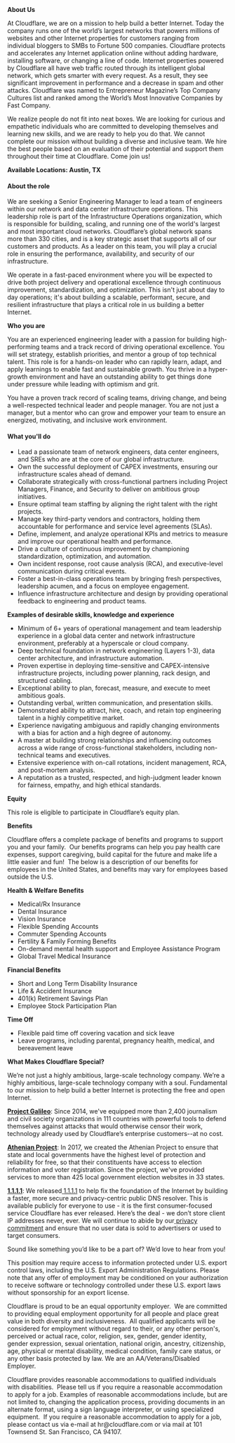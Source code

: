 <div class="content-intro">
	<div><strong>About Us</strong></div>
	<div>
		<p>At Cloudflare, we are on a mission to help build a better Internet. Today the company runs one of the world’s largest networks that powers millions of websites and other Internet properties for customers ranging from individual bloggers to SMBs to Fortune 500 companies. Cloudflare protects and accelerates any Internet application online without adding hardware, installing software, or changing a line of code. Internet properties powered by Cloudflare all have web traffic routed through its intelligent global network, which gets smarter with every request. As a result, they see significant improvement in performance and a decrease in spam and other attacks. Cloudflare was named to Entrepreneur Magazine’s Top Company Cultures list and ranked among the World’s Most Innovative Companies by Fast Company.&nbsp;</p>
		<p><span style="font-weight: 400;">We realize people do not fit into neat boxes. We are looking for curious and empathetic individuals who are committed to developing themselves and learning new skills, and we are ready to help you do that. We cannot complete our mission without building a diverse and inclusive team. We hire the best people based on an evaluation of their potential and support them throughout their time at Cloudflare. Come join us!&nbsp;</span></p>
	</div>
</div>
<p><strong>Available Locations: Austin, TX</strong></p>
<h4><strong>About the role</strong></h4>
<p>We are seeking a Senior Engineering Manager to lead a team of engineers within our network and data center infrastructure operations. This leadership role is part of the Infrastructure Operations organization, which is responsible for building, scaling, and running one of the world's largest and most important cloud networks. Cloudflare’s global network spans more than 330 cities, and is a key strategic asset that supports all of our customers and products. As a leader on this team, you will play a crucial role in ensuring the performance, availability, and security of our infrastructure.</p>
<p>We operate in a fast-paced environment where you will be expected to drive both project delivery and operational excellence through continuous improvement, standardization, and optimization. This isn't just about day to day operations; it's about building a scalable, performant, secure, and resilient infrastructure that plays a critical role in us building a better Internet.</p>
<p><strong>Who you are</strong></p>
<p>You are an experienced engineering leader with a passion for building high-performing teams and a track record of driving operational excellence. You will set strategy, establish priorities, and mentor a group of top technical talent. This role is for a hands-on leader who can rapidly learn, adapt, and apply learnings to enable fast and sustainable growth. You thrive in a hyper-growth environment and have an outstanding ability to get things done under pressure while leading with optimism and grit.</p>
<p>You have a proven track record of scaling teams, driving change, and being a well-respected technical leader and people manager. You are not just a manager, but a mentor who can grow and empower your team to ensure an energized, motivating, and inclusive work environment.</p>
<h4><strong>What you'll do</strong></h4>
<ul>
	<li>Lead a passionate team of network engineers, data center engineers, and SREs who are at the core of our global infrastructure.</li>
	<li>Own the successful deployment of CAPEX investments, ensuring our infrastructure scales ahead of demand.</li>
	<li>Collaborate strategically with cross-functional partners including Project Managers, Finance, and Security to deliver on ambitious group initiatives.</li>
	<li>Ensure optimal team staffing by aligning the right talent with the right projects.</li>
	<li>Manage key third-party vendors and contractors, holding them accountable for performance and service level agreements (SLAs).</li>
	<li>Define, implement, and analyze operational KPIs and metrics to measure and improve our operational health and performance.</li>
	<li>Drive a culture of continuous improvement by championing standardization, optimization, and automation.</li>
	<li>Own incident response, root cause analysis (RCA), and executive-level communication during critical events.</li>
	<li>Foster a best-in-class operations team by bringing fresh perspectives, leadership acumen, and a focus on employee engagement.</li>
	<li>Influence infrastructure architecture and design by providing operational feedback to engineering and product teams.</li>
</ul>
<p><strong>Examples of desirable skills, knowledge and experience</strong></p>
<ul>
	<li>Minimum of 6+ years of operational management and team leadership experience in a global data center and network infrastructure environment, preferably at a hyperscale or cloud company.</li>
	<li>Deep technical foundation in network engineering (Layers 1-3), data center architecture, and infrastructure automation.</li>
	<li>Proven expertise in deploying time-sensitive and CAPEX-intensive infrastructure projects, including power planning, rack design, and structured cabling.</li>
	<li>Exceptional ability to plan, forecast, measure, and execute to meet ambitious goals.</li>
	<li>Outstanding verbal, written communication, and presentation skills.</li>
	<li>Demonstrated ability to attract, hire, coach, and retain top engineering talent in a highly competitive market.</li>
	<li>Experience navigating ambiguous and rapidly changing environments with a bias for action and a high degree of autonomy.</li>
	<li>A master at building strong relationships and influencing outcomes across a wide range of cross-functional stakeholders, including non-technical teams and executives.</li>
	<li>Extensive experience with on-call rotations, incident management, RCA, and post-mortem analysis.</li>
	<li>A reputation as a trusted, respected, and high-judgment leader known for fairness, empathy, and high ethical standards.</li>
</ul>
<p><strong>Equity</strong></p>
<p>This role is eligible to participate in Cloudflare’s equity plan.</p>
<p><strong>Benefits</strong></p>
<p>Cloudflare offers a complete package of benefits and programs to support you and your family.&nbsp; Our benefits programs can help you pay health care expenses, support caregiving, build capital for the future and make life a little easier and fun!&nbsp; The below is a description of our benefits for employees in the United States, and benefits may vary for employees based outside the U.S.</p>
<p><strong>Health &amp; Welfare Benefits</strong></p>
<ul>
	<li>Medical/Rx Insurance</li>
	<li>Dental Insurance</li>
	<li>Vision Insurance</li>
	<li>Flexible Spending Accounts</li>
	<li>Commuter Spending Accounts</li>
	<li>Fertility &amp; Family Forming Benefits</li>
	<li>On-demand mental health support and Employee Assistance Program</li>
	<li>Global Travel Medical Insurance</li>
</ul>
<p><strong>Financial Benefits</strong></p>
<ul>
	<li>Short and Long Term Disability Insurance</li>
	<li>Life &amp; Accident Insurance</li>
	<li>401(k) Retirement Savings Plan</li>
	<li>Employee Stock Participation Plan</li>
</ul>
<p><strong>Time Off</strong></p>
<ul>
	<li>Flexible paid time off covering vacation and sick leave</li>
	<li>Leave programs, including parental, pregnancy health, medical, and bereavement leave</li>
</ul>
<div class="content-conclusion">
	<p><strong>What Makes Cloudflare Special?</strong></p>
	<p><span style="font-weight: 400;">We’re not just a highly ambitious, large-scale technology company. We’re a highly ambitious, large-scale technology company with a soul. Fundamental to our mission to help build a better Internet is protecting the free and open Internet.</span></p>
	<p><a href="https://blog.cloudflare.com/protecting-free-expression-online/"><strong>Project Galileo</strong></a><span style="font-weight: 400;">: Since 2014, we've equipped more than 2,400 journalism and civil society organizations in 111 countries with powerful tools to defend themselves against attacks that would otherwise censor their work, technology already used by Cloudflare’s enterprise customers--at no cost.</span></p>
	<p><strong><a href="https://www.cloudflare.com/athenian/">Athenian Project</a></strong><span style="font-weight: 400;">: In 2017, we created the Athenian Project to ensure that state and local governments have the highest level of protection and reliability for free, so that their constituents have access to election information and voter registration. Since the project, we've provided services to more than 425 local government election websites in 33 states.</span></p>
	<p><a href="https://1.1.1.1/"><strong>1.1.1.1</strong></a><span style="font-weight: 400;">: We released</span><a href="https://1.1.1.1/"> <span style="font-weight: 400;">1.1.1.1</span></a><span style="font-weight: 400;"> to help fix the foundation of the Internet by building a faster, more secure and privacy-centric public DNS resolver. This is available publicly for everyone to use - it is the first consumer-focused service Cloudflare has ever released. Here’s the deal - we don’t store client IP addresses never, ever. We will continue to abide by our</span><a href="https://developers.cloudflare.com/1.1.1.1/privacy/public-dns-resolver"> privacy commitment</a><span style="font-weight: 400;"> and ensure that no user data is sold to advertisers or used to target consumers.</span></p>
	<p><span style="font-weight: 400;">Sound like something you’d like to be a part of? We’d love to hear from you!</span></p>
	<p><span style="font-weight: 400;">This position may require access to information protected under U.S. export control laws, including the U.S. Export Administration Regulations. Please note that any offer of employment may be conditioned on your authorization to receive software or technology controlled under these U.S. export laws without sponsorship for an export license.</span></p>
	<p><span style="font-weight: 400;">Cloudflare is proud to be an equal opportunity employer. &nbsp;We are committed to providing equal employment opportunity for all people and place great value in both diversity and inclusiveness. &nbsp;All qualified applicants will be considered for employment without regard to their, or any other person's, perceived or actual</span> <span style="font-weight: 400;">race, color, religion, sex, gender, gender identity, gender expression, sexual orientation, national origin, ancestry, citizenship, age, physical or mental disability, medical condition, family care status, or any other basis protected by law. </span><span style="font-weight: 400;">We are an AA/Veterans/Disabled Employer.</span></p>
	<p><span style="font-weight: 400;">Cloudflare provides reasonable accommodations to qualified individuals with disabilities. &nbsp;Please tell us if you require a reasonable accommodation to apply for a job. Examples of reasonable accommodations include, but are not limited to, changing the application process, providing documents in an alternate format, using a sign language interpreter, or using specialized equipment. &nbsp;If you require a reasonable accommodation to apply for a job, please contact us via e-mail at </span><span style="font-weight: 400;">hr@cloudflare.com</span><span style="font-weight: 400;"> or via mail at 101 Townsend St. San Francisco, CA 94107.</span></p>
</div>